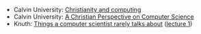 * Calvin University: [Christianity and computing](https://computing.calvin.edu/documents/christianity-and-computing.html)
* Calvin University: [A Christian Perspective on Computer Science](https://sites.calvin.edu/derek/perspective.html)
* Knuth: [Things a computer scientist rarely talks about](https://www-cs-faculty.stanford.edu/~knuth/things.html) ([lecture 1](https://web.stanford.edu/group/cslipublications/cslipublications/pdf/1575863278.pdf))
